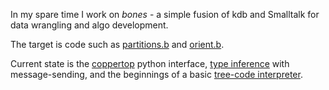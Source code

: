 In my spare time I work on _bones_ - a simple fusion of kdb and Smalltalk for data wrangling and algo development.

The target is code such as [partitions.b](https://github.com/coppertop-bones/bones/tree/main/canon/dm/linalg/partitions.bones) 
and [orient.b](https://github.com/coppertop-bones/bones/tree/main/canon/dm/linalg/orient.bones).

Current state is the [coppertop](https://github.com/coppertop-bones/coppertop) python interface, 
[type inference](https://github.com/coppertop-bones/dm/tree/main/jupyter/bones-ex/infer.ipynb) with 
message-sending, and the beginnings of a basic 
[tree-code interpreter](https://github.com/coppertop-bones/dm/tree/main/jupyter/bones-ex/execute.ipynb).
